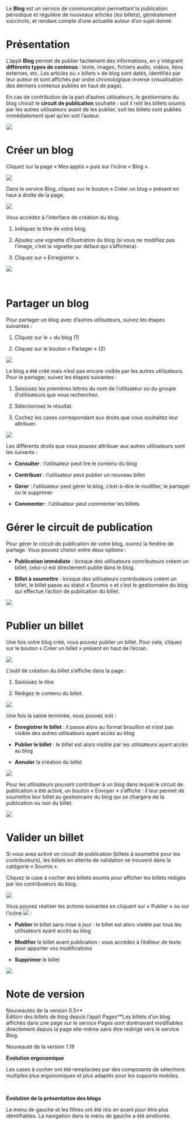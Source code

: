Le **Blog** est un service de communication permettant la publication périodique et régulière de nouveaux articles (les billets), généralement succincts, et rendant compte d’une actualité autour d’un sujet donné.


Présentation
============

L’appli **Blog** permet de publier facilement des informations, en y intégrant **différents types de contenus** : texte, images, fichiers audio, vidéos, liens externes, etc. Les articles ou « billets » de blog sont datés, identifiés par leur auteur et sont affichés par ordre chronologique inversé (visualisation des derniers contenus publiés en haut de page).

En cas de contribution de la part d’autres utilisateurs, le gestionnaire du blog choisit le **circuit de publication** souhaité : soit il relit les billets soumis par les autres utilisateurs avant de les publier, soit les billets sont publiés immédiatement quel qu’en soit l’auteur.

![](.gitbook/assets/blog_1-1024x478.png)

Créer un blog
=============

Cliquez sur la page « Mes applis » puis sur l’icône « Blog ».

![](.gitbook/assets/Page_mesapplis_1D.png)

Dans le service Blog, cliquez sur le bouton « Créer un blog » présent en haut à droite de la page.

![](.gitbook/assets/Blog_2_11-1024x545.png)

Vous accédez à l’interface de création du blog.

1.  Indiquez le titre de votre blog.

2.  Ajoutez une vignette d’illustration du blog (si vous ne modifiez pas l’image, c’est la vignette par défaut qui s’affichera).

3.  Cliquez sur « Enregistrer ».

![](.gitbook/assets/BLOG4-1024x240.png)

 

Partager un blog
================

Pour partager un blog avec d’autres utilisateurs, suivez les étapes suivantes :

1.  Cliquez sur le + du blog (1)

2.  Cliquez sur le bouton « Partager » (2)

![](.gitbook/assets/Blog_3_1-1024x633.png)

Le blog a été créé mais n’est pas encore visible par les autres utilisateurs. Pour le partager, suivez les étapes suivantes :

1.  Saisissez les premières lettres du nom de l’utilisateur ou du groupe d’utilisateurs que vous recherchez.

2.  Sélectionnez le résultat.

3.  Cochez les cases correspondant aux droits que vous souhaitez leur attribuer.

![](.gitbook/assets/Image11-1024x740.png)

Les différents droits que vous pouvez attribuer aux autres utilisateurs sont les suivants :

-   **Consulter** : l’utilisateur peut lire le contenu du blog

-   **Contribuer** : l’utilisateur peut publier un nouveau billet

-   **Gérer** : l’utilisateur peut gérer le blog, c’est-à-dire le modifier, le partager ou le supprimer

-   **Commenter** : l’utilisateur peut commenter les billets

Gérer le circuit de publication
===============================

Pour gérer le circuit de publication de votre blog, ouvrez la fenêtre de partage. Vous pouvez choisir entre deux options :

-   **Publication immédiate** : lorsque des utilisateurs contributeurs créent un billet, celui-ci est directement publié dans le blog.

-   **Billet à soumettre** : lorsque des utilisateurs contributeurs créent un billet, le billet passe au statut « Soumis » et c’est le gestionnaire du blog qui effectue l’action de publication du billet.

![](.gitbook/assets/Image22-1024x685.png)

Publier un billet
=================

Une fois votre blog créé, vous pouvez publier un billet. Pour cela, cliquez sur le bouton « Créer un billet » présent en haut de l’écran.

![](.gitbook/assets/Blog_4-1024x159.png)

L’outil de création du billet s’affiche dans la page :

1.  Saisissez le titre

2.  Rédigez le contenu du billet.

![](.gitbook/assets/BLOG9-1024x578.png)

Une fois la saisie terminée, vous pouvez soit :

-   **Enregistrer le billet** : il passe alors au format brouillon et n’est pas visible des autres utilisateurs ayant accès au blog

-   **Publier le billet** : le billet est alors visible par les utilisateurs ayant accès au blog

-   **Annuler** la création du billet

![](.gitbook/assets/Image33-1024x572.png)

Pour les utilisateurs pouvant contribuer à un blog dans lequel le circuit de publication a été activé, un bouton « Envoyer » s’affiche : il leur permet de soumettre leur billet au gestionnaire du blog qui se chargera de la publication ou non du billet.  

![](.gitbook/assets/Capture-1024x643.png)

Valider un billet
=================

Si vous avez activé un circuit de publication (billets à soumettre pour les contributeurs), les billets en attente de validation se trouvent dans la catégorie « Soumis ».

Cliquez la case à cocher des billets soumis pour afficher les billets rédigés par les contributeurs du blog.

![](.gitbook/assets/Blog_51.png)

Vous pouvez réaliser les actions suivantes en cliquant sur « Publier » ou sur l’icône ![](.gitbook/assets/unnamed-file.png) :

-   **Publier** le billet sans mise à jour : le billet est alors visible par tous les utilisateurs ayant accès au blog

-   **Modifier** le billet avant publication : vous accédez à l’éditeur de texte pour apporter vos modifications

-   **Supprimer** le billet

![](.gitbook/assets/blog_2-1024x363.png)

Note de version
===============

Nouveautés de la version 0.5**  
Édition des billets de blog depuis l’appli Pages**Les billets d’un blog affichés dans une page sur le service Pages sont dorénavant modifiables directement depuis la page elle-même sans être redirigé vers le service Blog.

Nouveauté de la version 1.19

**Évolution ergonomique**

Les cases à cocher ont été remplacées par des composants de sélections multiples plus ergonomiques et plus adaptés pour les supports mobiles.

 

**Évolution de la présentation des blogs**

Le menu de gauche et les filtres ont été mis en avant pour être plus identifiables. La navigation dans le menu de gauche a été améliorée.
